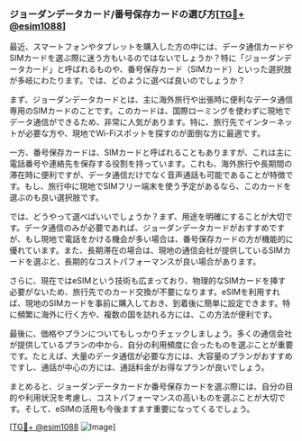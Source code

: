 ### ジョーダンデータカード/番号保存カードの選び方[[TG💪+ @esim1088](https://t.me/s/esim1088)]

最近、スマートフォンやタブレットを購入した方の中には、データ通信カードやSIMカードを選ぶ際に迷う方もいるのではないでしょうか？特に「ジョーダンデータカード」と呼ばれるものや、番号保存カード（SIMカード）といった選択肢が多岐にわたります。では、どのように選べば良いのでしょうか？

まず、ジョーダンデータカードとは、主に海外旅行や出張時に便利なデータ通信専用のSIMカードのことです。このカードは、国際ローミングを使わずに現地でデータ通信ができるため、非常に人気があります。特に、旅行先でインターネットが必要な方や、現地でWi-Fiスポットを探すのが面倒な方に最適です。

一方、番号保存カードは、SIMカードと呼ばれることもありますが、これは主に電話番号や連絡先を保存する役割を持っています。これも、海外旅行や長期間の滞在時に便利ですが、データ通信だけでなく音声通話も可能であることが特徴です。もし、旅行中に現地でSIMフリー端末を使う予定があるなら、このカードを選ぶのも良い選択肢です。

では、どうやって選べばいいでしょうか？まず、用途を明確にすることが大切です。データ通信のみが必要であれば、ジョーダンデータカードがおすすめですが、もし現地で電話をかける機会が多い場合は、番号保存カードの方が機能的に優れています。また、長期滞在の場合は、現地の通信会社が提供しているSIMカードを選ぶと、長期的なコストパフォーマンスが良い場合があります。

さらに、現在ではeSIMという技術も広まっており、物理的なSIMカードを挿す必要がないため、旅行先でのカード交換が不要になります。eSIMを利用すれば、現地のSIMカードを事前に購入しておき、到着後に簡単に設定できます。特に頻繁に海外に行く方や、複数の国を訪れる方には、この方法が便利です。

最後に、価格やプランについてもしっかりチェックしましょう。多くの通信会社が提供しているプランの中から、自分の利用頻度に合ったものを選ぶことが重要です。たとえば、大量のデータ通信が必要な方には、大容量のプランがおすすめですし、通話が中心の方には、通話料金がお得なプランが良いでしょう。

まとめると、ジョーダンデータカードか番号保存カードを選ぶ際には、自分の目的や利用状況を考慮し、コストパフォーマンスの高いものを選ぶことが大切です。そして、eSIMの活用も今後ますます重要になってくるでしょう。

[[TG💪+ @esim1088](https://t.me/s/esim1088) ![Image](https://i.postimg.cc/Y0z9fWf4/image.png)]